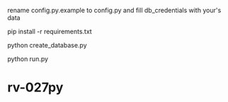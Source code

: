 rename config.py.example to config.py and fill db_credentials with your's data

pip install -r requirements.txt

python create_database.py

python run.py  

# rv-027py
